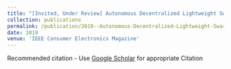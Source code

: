 ```yaml
---
title: "[Invited, Under Review] Autonomous Decentralized Lightweight Swarms"
collection: publications
permalink: /publication/2019--Autonomous-Decentralized-Lightweight-Swarms
date: 2019
venue: 'IEEE Consumer Electronics Magazine'
---
```

Recommended citation - Use [Google Scholar](https://scholar.google.com/scholar?q={[Invited,+Under+Review]+Autonomous+Decentralized+Lightweight+Swarms}) for appropriate Citation 